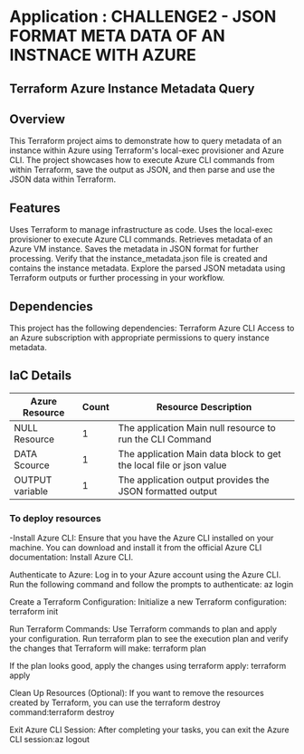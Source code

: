# Application : CHALLENGE2 - JSON FORMAT META DATA OF AN INSTNACE WITH AZURE

## Terraform Azure Instance Metadata Query

## Overview
This Terraform project aims to demonstrate how to query metadata of an instance within Azure using Terraform's local-exec provisioner and Azure CLI. The project showcases how to execute Azure CLI commands from within Terraform, save the output as JSON, and then parse and use the JSON data within Terraform.

## Features
Uses Terraform to manage infrastructure as code.
Uses the local-exec provisioner to execute Azure CLI commands.
Retrieves metadata of an Azure VM instance.
Saves the metadata in JSON format for further processing.
Verify that the instance_metadata.json file is created and contains the instance metadata.
Explore the parsed JSON metadata using Terraform outputs or further processing in your workflow.

## Dependencies
This project has the following dependencies:
Terraform
Azure CLI
Access to an Azure subscription with appropriate permissions to query instance metadata.

## IaC Details

| Azure Resource             | Count | Resource Description |
|----------------------------|-------|--------------------- |
| NULL Resource              |   1   | The application Main null resource to run the CLI Command|
| DATA Scource               |   1   | The application Main data block to get the local file or json value|
| OUTPUT variable            |   1   | The application output provides the JSON formatted output|


### To deploy resources 
-Install Azure CLI:
Ensure that you have the Azure CLI installed on your machine. You can download and install it from the official Azure CLI documentation: Install Azure CLI.

Authenticate to Azure:
Log in to your Azure account using the Azure CLI. Run the following command and follow the prompts to authenticate: az login

Create a Terraform Configuration:
Initialize a new Terraform configuration:
terraform init

Run Terraform Commands:
Use Terraform commands to plan and apply your configuration. Run terraform plan to see the execution plan and verify the changes that Terraform will make:
terraform plan

If the plan looks good, apply the changes using terraform apply: terraform apply

Clean Up Resources (Optional):
If you want to remove the resources created by Terraform, you can use the terraform destroy command:terraform destroy

Exit Azure CLI Session:
After completing your tasks, you can exit the Azure CLI session:az logout
